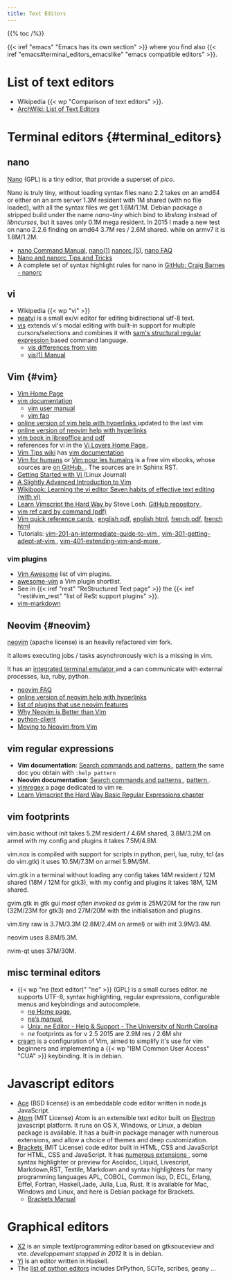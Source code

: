 ```yaml
---
title: Text Editors
---
```


{{% toc /%}}

{{< iref "emacs" "Emacs has its own section" >}}
where you find also {{< iref "emacs#terminal_editors_emacslike" "emacs compatible editors" >}}.

# List of text editors
-   Wikipedia {{< wp "Comparison of text editors" >}}.
-   [ArchWiki: List of Text Editors
    ](https://wiki.archlinux.org/index.php/List_of_applications#Text_editors)

# Terminal editors {#terminal_editors}
## nano
[Nano](http://www.nano-editor.org/) (GPL) <a name="nano"></a>
is a tiny editor, that provide a superset of _pico_.

Nano is truly tiny, without loading syntax files nano 2.2 takes
on an amd64 or either on an arm server 1.3M resident with 1M  shared (with no file loaded),
with all the syntax files we get 1.6M/1.1M. Debian package a stripped build under the name
_nano-tiny_ which bind to _libslang_ instead of _libncurses_,
but it saves only 0.1M mega resident.
In 2015 I made a new test on nano 2.2.6 finding on amd64 3.7M res /
2.6M shared. while on armv7 it is 1.8M/1.2M.

-    [nano Command Manual](http://www.nano-editor.org/dist/latest/nano.html),
     [nano(1)](http://www.nano-editor.org/dist/latest/nano.1.html)
     [nanorc (5)](http://www.nano-editor.org/dist/latest/nanorc.5.html),
     [nano FAQ](http://www.nano-editor.org/dist/latest/faq.html)
-    [Nano and nanorc Tips and Tricks
     ](http://www.if-not-true-then-false.com/2009/tuning-nano-text-editor-with-nanorc/)
-    A complete set of syntax highlight rules for nano in
     [GitHub: Craig Barnes - nanorc](https://github.com/craigbarnes/nanorc)

## vi
-   Wikipedia {{< wp "vi" >}}
-   [neatvi](http://repo.or.cz/neatvi.git)
    is a small ex/vi editor for editing bidirectional utf-8 text.
-   [vis](https://github.com/martanne/vis)
    extends vi's modal editing with built-in support for multiple cursors/selections and
    combines it with [sam's structural regular expression
    ](https://github.com/martanne/vis/wiki/FAQ#what-are-structural-regular-expressions)
    based command language.
    -   [vis differences from vim
        ](ttps://github.com/martanne/vis/wiki/Differences-from-Vi(m))
    -   [vis(1) Manual](http://martanne.github.io/vis/man/vis.1.html)


## Vim {#vim}
-   [Vim Home Page](http://www.vim.org/)
-   [vim documentation
    ](http://vimdoc.sourceforge.net/)
    -   [vim user manual
        ](http://vimdoc.sourceforge.net/htmldoc/)
    -   [vim faq
        ](http://vimdoc.sourceforge.net/htmldoc/vimfaq.html)
-   [online version of vim help with hyperlinks
    ](http://vimhelp.appspot.com/) updated to the last vim
-   [online version of neovim help with hyperlinks
    ](https://neovim.io/doc/user/index.html)
-   [vim book in libreoffice and pdf
    ](http://www.oualline.com/vim-book.html)
-   references for vi in the [Vi Lovers Home Page
    ](http://www.thomer.com/vi/vi.html).
 -  [Vim Tips wiki](http://vim.wikia.com/wiki/)
    has [vim documentation
    ](http://vim.wikia.com/wiki/Vim_documentation)
-   [Vim for humans](https://vimebook.com/en) or
    [Vim pour les humains](https://vimebook.com/fr)
    is a free vim ebooks, whose sources are [on GitHub.
    ](https://github.com/vjousse/vim-for-humans-book).
    The sources are in Sphinx RST.
-   [Getting Started with Vi
    ](http://www.linuxjournal.com/article/6542) (Linux Journal)
-   [A Slightly Advanced Introduction to Vim
    ](http://linuxgazette.net/152/srinivasan.html)
-   [Wikibook: Learning the vi editor
    ](https://en.wikibooks.org/wiki/Learning_the_vi_Editor)
    [Seven habits of effective text editing  (with vi)
    ](http://www.moolenaar.net/habits.html)
-   [Learn Vimscript the Hard Way
    ](http://learnvimscriptthehardway.stevelosh.com/)
    by Steve Losh. [GitHub repository
    ](https://github.com/sjl/learnvimscriptthehardway).
-   [vim ref card by command (pdf)
    ](http://utools.com/vimrefcard.pdf)
-   [Vim quick reference cards
    ](http://tnerual.eriogerg.free.fr/vim.html):
        [english pdf](http://tnerual.eriogerg.free.fr/vimqrc.pdf),
        [english html](http://tnerual.eriogerg.free.fr/vimqrc.html),
        [french pdf](http://tnerual.eriogerg.free.fr/vimqrc-fr.pdf),
        [french html](http://tnerual.eriogerg.free.fr/vimqrc-fr.html)
-   Tutorials: [vim-201-an-intermediate-guide-to-vim
    ](http://www.linux.com/learn/tutorials/243002-vim-201-an-intermediate-guide-to-vim),
    [vim-301-getting-adept-at-vim
    ](http://www.linux.com/learn/tutorials/262147-vim-301-getting-adept-at-vim),
    [vim-401-extending-vim-and-more
    ](http://www.linux.com/learn/tutorials/264315-vim-401-extending-vim-and-more).

### vim plugins
-   [Vim Awesome](https://vimawesome.com/) list of vim plugins.
-   [awesome-vim](https://github.com/akrawchyk/awesome-vim)
    a Vim plugin shortlist.
-   See in {{< iref "rest" "ReStructured Text page" >}} the
    {{< iref "rest#vim_rest" "list of ReSt support plugins" >}}.
-   [vim-markdown](http://github.com/plasticboy/vim-markdown/)

## Neovim {#neovim}
[neovim](https://neovim.io/) (apache license)
is an heavily refactored vim fork.

It allows  executing jobs / tasks asynchronously wich is a missing in vim.

It has an [integrated terminal emulator
](https://neovim.io/doc/user/nvim_terminal_emulator.html)
and a can communicate with external processes, lua, ruby, python.


-   [neovim FAQ](https://github.com/neovim/neovim/wiki/FAQ)
-   [online version of neovim help with hyperlinks
    ](https://neovim.io/doc/user/index.html)
-   [list of plugins that use neovim features
    ](https://github.com/neovim/neovim/wiki/Related-projects#plugins)
-   [Why Neovim is Better than Vim
    ](http://geoff.greer.fm/2015/01/15/why-neovim-is-better-than-vim/)
-   [python-client](https://github.com/neovim/python-client)
-   [Moving to Neovim from Vim
    ](https://jacky.wtf/weblog/moving-to-neovim/)

## vim regular expressions

-   __Vim documentation__: [Search commands and patterns
    ](http://vimhelp.appspot.com/usr_27.txt.html),
    [pattern
    ](http://vimhelp.appspot.com/pattern.txt.html)
    the same doc you obtain with `:help pattern`
-   __Neovim documentation__: [Search commands and patterns
    ](https://neovim.io/doc/user/usr_27.html),
    [pattern
    ](https://neovim.io/doc/user/pattern.html).
-   [vimregex](http://vimregex.com/) a page dedicated to vim re.
-   [Learn Vimscript the Hard Way
    ](http://learnvimscriptthehardway.stevelosh.com/)
    [Basic Regular Expressions chapter
    ](http://learnvimscriptthehardway.stevelosh.com/chapters/31.html)

## vim footprints

vim.basic without init takes 5.2M resident / 4.6M shared, 3.8M/3.2M on
armel with my config and plugins it takes 7.5M/4.8M.

vim.nox is compiled with support for scripts in python, perl, lua,
ruby, tcl
(as do vim.gtk) it uses 10.5M/7.3M on armel 5.9M/5M.

vim.gtk in a terminal without loading any config takes 14M resident /
12M shared (18M / 12M for gtk3), with my config and plugins it takes
18M, 12M shared.

gvim.gtk in gtk gui _most often invoked as gvim_ is 25M/20M for the
raw run (32M/23M for gtk3) and 27M/20M with the initialisation and
plugins.

vim.tiny raw is 3.7M/3.3M (2.8M/2.4M on armel) or with init 3.9M/3.4M.

neovim uses 8.8M/5.3M.

nvim-qt uses 37M/30M.

## misc terminal editors
-   {{< wp "ne (text editor)"  "ne" >}} (GPL)
    is a small curses editor. ne supports UTF-8, syntax highlighting,
    regular expressions, configurable menus and keybindings and autocomplete.
    -   [ne Home page](http://ne.di.unimi.it/),
    -   [ne’s manual](http://ne.di.unimi.it/docs/index.html),
    -   [Unix: ne Editor - Help & Support - The University of North Carolina
        ](http://help.unc.edu/help/unix-ne-editor/)
    -   _ne_ footprints as for v 2.5 2015 are 2.9M res / 2.6M shr
-   [cream](http://cream.sourceforge.net/)
    is a configuration of  Vim, aimed to simplify it's use for vim
    beginners and implementing a {{< wp "IBM Common User Access"  "CUA" >}}
    keybinding. It is in debian.

# Javascript editors
-   [Ace](https://ace.c9.io/) (BSD license)
    is an embeddable code editor written in node.js JavaScript.
-   [Atom](https://atom.io/) (MIT License)
    Atom is an extensible text editor built on [Electron
    ](https://github.com/electron/electron) javascript platform.
    It runs on OS X, Windows, or Linux, a debian package is available.
    It has a built-in package manager with numerous extensions, and
    allow a choice of themes and deep customization.
-   [Brackets
    ](http://brackets.io/)
    (MIT License)
    code editor built in HTML, CSS and JavaScript for HTML, CSS and
    JavaScript. It has [numerous extensions
    ](https://brackets-registry.aboutweb.com/),
    some syntax highlighter or preview for Asciidoc,  Liquid, Livescript, Markdown,RST,
    Textile, Markdown and syntax highlighters
    for many programming languages APL, COBOL, Common lisp, D, ECL, Erlang, Eiffel,
    Fortran, Haskell,Jade, Julia, Lua, Rust.
    It is available for Mac, Windows and Linux, and here is Debian
    package for Brackets.
    -   [Brackets Manual
        ](https://github.com/adobe/brackets/wiki/How-to-Use-Brackets)



# Graphical editors
-   [X2](http://gtk-apps.org/content/show.php?content=145463)
    is an simple text/programming editor based on gtksouceview and
    vte. _developpement stopped in 2012_ It is in debian.
-   [Yi](http://www.haskell.org/haskellwiki/Yi) is an editor written in Haskell.
-   The [list of python editors](https://wiki.python.org/moin/PythonEditors)
    includes  DrPython, SCiTe, scribes, geany ...


<!-- Local Variables: -->
<!-- mode: markdown -->
<!-- ispell-local-dictionary: "english" -->
<!-- End: -->
